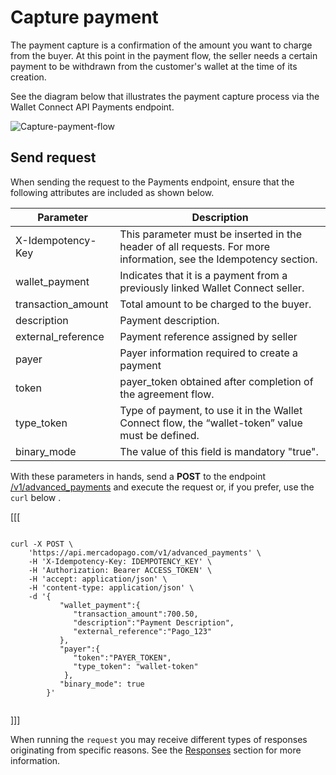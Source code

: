 # Capture payment

The payment capture is a confirmation of the amount you want to charge from the buyer. At this point in the payment flow, the seller needs a certain payment to be withdrawn from the customer's wallet at the time of its creation.

See the diagram below that illustrates the payment capture process via the Wallet Connect API Payments endpoint.

![Capture-payment-flow](wallet-connect/captured-payment.en.png)

## Send request

When sending the request to the Payments endpoint, ensure that the following attributes are included as shown below.

| Parameter | Description |
| --- | --- |
| X-Idempotency-Key | This parameter must be inserted in the header of all requests. For more information, see the Idempotency section. |
| wallet_payment | Indicates that it is a payment from a previously linked Wallet Connect seller. |
| transaction_amount | Total amount to be charged to the buyer. |
| description | Payment description. |
| external_reference | Payment reference assigned by seller |
| payer | Payer information required to create a payment |
| token | payer_token obtained after completion of the agreement flow. |
| type_token | Type of payment, to use it in the Wallet Connect flow, the “wallet-token” value must be defined. |
| binary_mode | The value of this field is mandatory "true". |

With these parameters in hands, send a **POST** to the endpoint [/v1/advanced_payments](/developers/en/reference/wallet_connect/_advanced_payments/post) and execute the request or, if you prefer, use the `curl` below .

[[[
```curl

curl -X POST \
    'https://api.mercadopago.com/v1/advanced_payments' \
    -H 'X-Idempotency-Key: IDEMPOTENCY_KEY' \
    -H 'Authorization: Bearer ACCESS_TOKEN' \
    -H 'accept: application/json' \
    -H 'content-type: application/json' \
    -d '{
           "wallet_payment":{
              "transaction_amount":700.50,
              "description":"Payment Description",
              "external_reference":"Pago_123"     
           },
           "payer":{
              "token":"PAYER_TOKEN",
              "type_token": "wallet-token"
            },
           "binary_mode": true
        }'


```
]]]

When running the `request` you may receive different types of responses originating from specific reasons. See the [Responses](/developers/en/docs/wallet-connect/advanced-payments/capture-payment/returns) section for more information.
